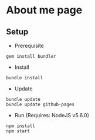 # About me page

## Setup

- Prerequisite

```
gem install bundler
```

- Install

```
bundle install
```

- Update

```
bundle update
bundle update github-pages
```

- Run (Requires: NodeJS v5.6.0)

```
npm install
npm start
```
